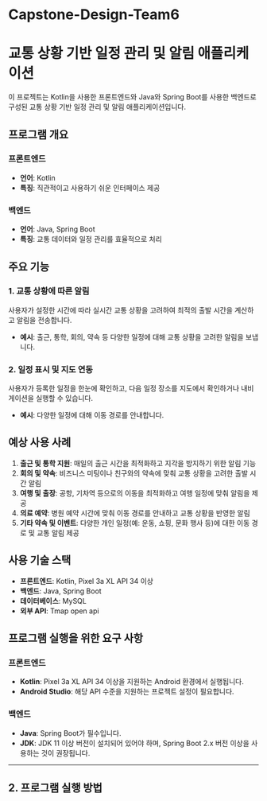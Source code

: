 # Capstone-Design-Team6
# 교통 상황 기반 일정 관리 및 알림 애플리케이션

이 프로젝트는 Kotlin을 사용한 프론트엔드와 Java와 Spring Boot를 사용한 백엔드로 구성된 교통 상황 기반 일정 관리 및 알림 애플리케이션입니다.

## 프로그램 개요

### 프론트엔드
- **언어**: Kotlin
- **특징**: 직관적이고 사용하기 쉬운 인터페이스 제공

### 백엔드
- **언어**: Java, Spring Boot
- **특징**: 교통 데이터와 일정 관리를 효율적으로 처리

## 주요 기능

### 1. 교통 상황에 따른 알림
사용자가 설정한 시간에 따라 실시간 교통 상황을 고려하여 최적의 출발 시간을 계산하고 알림을 전송합니다.

- **예시**: 출근, 통학, 회의, 약속 등 다양한 일정에 대해 교통 상황을 고려한 알림을 보냅니다.

### 2. 일정 표시 및 지도 연동
사용자가 등록한 일정을 한눈에 확인하고, 다음 일정 장소를 지도에서 확인하거나 내비게이션을 실행할 수 있습니다.

- **예시**: 다양한 일정에 대해 이동 경로를 안내합니다.

## 예상 사용 사례

1. **출근 및 통학 지원**: 매일의 출근 시간을 최적화하고 지각을 방지하기 위한 알림 기능
2. **회의 및 약속**: 비즈니스 미팅이나 친구와의 약속에 맞춰 교통 상황을 고려한 출발 시간 알림
3. **여행 및 출장**: 공항, 기차역 등으로의 이동을 최적화하고 여행 일정에 맞춰 알림을 제공
4. **의료 예약**: 병원 예약 시간에 맞춰 이동 경로를 안내하고 교통 상황을 반영한 알림
5. **기타 약속 및 이벤트**: 다양한 개인 일정(예: 운동, 쇼핑, 문화 행사 등)에 대한 이동 경로 및 교통 알림 제공

## 사용 기술 스택

- **프론트엔드**: Kotlin, Pixel 3a XL API 34 이상
- **백엔드**: Java, Spring Boot
- **데이터베이스**: MySQL
- **외부 API**: Tmap open api

## 프로그램 실행을 위한 요구 사항

### 프론트엔드

- **Kotlin**: Pixel 3a XL API 34 이상을 지원하는 Android 환경에서 실행됩니다.
- **Android Studio**: 해당 API 수준을 지원하는 프로젝트 설정이 필요합니다.

### 백엔드

- **Java**: Spring Boot가 필수입니다.
- **JDK**: JDK 11 이상 버전이 설치되어 있어야 하며, Spring Boot 2.x 버전 이상을 사용하는 것이 권장됩니다.

---

## 2. 프로그램 실행 방법
